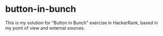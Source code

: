 # button-in-bunch
This is my solution for "Button in Bunch" exercise in HackerRank, based in my point of view and external sources.

